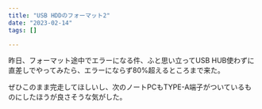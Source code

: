 ```yaml
---
title: "USB HDDのフォーマット2"
date: "2023-02-14"
tags: []

---
```


昨日、フォーマット途中でエラーになる件、ふと思い立ってUSB HUB使わずに直差しでやってみたら、エラーにならず80%超えるところまで来た。

ぜひこのまま完走してほしいし、次のノートPCもTYPE-A端子がついているものにしたほうが良さそうな気がした。
